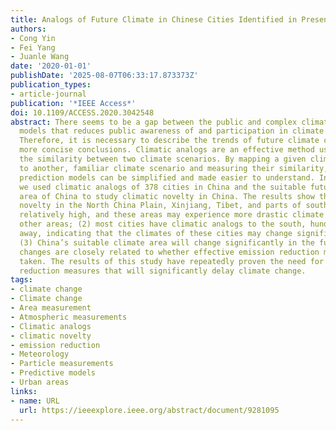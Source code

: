```yaml
---
title: Analogs of Future Climate in Chinese Cities Identified in Present Observations
authors:
- Cong Yin
- Fei Yang
- Juanle Wang
date: '2020-01-01'
publishDate: '2025-08-07T06:33:17.873373Z'
publication_types:
- article-journal
publication: '*IEEE Access*'
doi: 10.1109/ACCESS.2020.3042548
abstract: There seems to be a gap between the public and complex climate prediction
  models that reduces public awareness of and participation in climate change research.
  Therefore, it is necessary to describe the trends of future climate change with
  more concise conclusions. Climatic analogs are an effective method used to measure
  the similarity between two climate scenarios. By mapping a given climate scenario
  to another, familiar climate scenario and measuring their similarity, complex climate
  prediction models can be simplified and made easier to understand. In this study,
  we used climatic analogs of 378 cities in China and the suitable future climate
  area of China to study climatic novelty in China. The results show that (1) climatic
  novelty in the North China Plain, Xinjiang, Tibet, and parts of southern China is
  relatively high, and these areas may experience more drastic climate changes than
  other areas; (2) most cities have climatic analogs to the south, hundreds of kilometers
  away, indicating that the climates of these cities may change significantly; and
  (3) China’s suitable climate area will change significantly in the future, and these
  changes are closely related to whether effective emission reduction measures are
  taken. The results of this study have repeatedly proven the need for effective emission
  reduction measures that will significantly delay climate change.
tags:
- climate change
- Climate change
- Area measurement
- Atmospheric measurements
- Climatic analogs
- climatic novelty
- emission reduction
- Meteorology
- Particle measurements
- Predictive models
- Urban areas
links:
- name: URL
  url: https://ieeexplore.ieee.org/abstract/document/9281095
---
```

